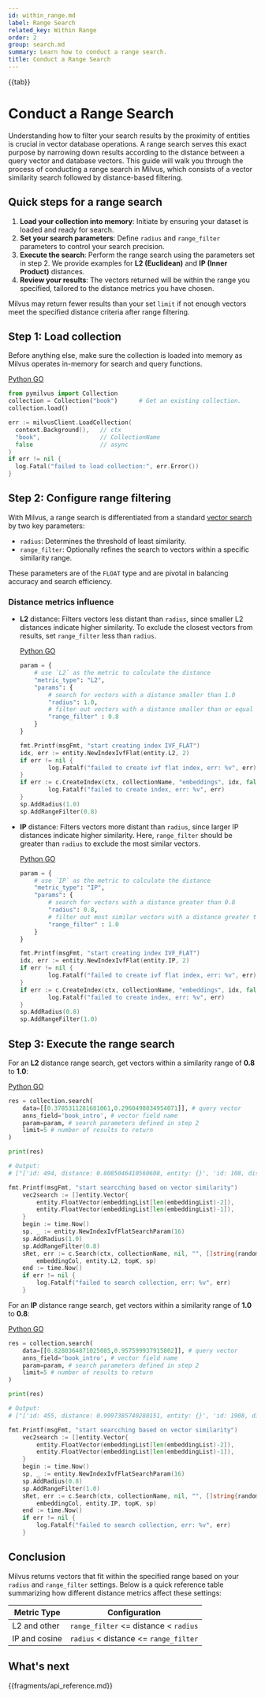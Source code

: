 ```yaml
---
id: within_range.md
label: Range Search
related_key: Within Range
order: 2
group: search.md
summary: Learn how to conduct a range search.
title: Conduct a Range Search
---
```


{{tab}}

# Conduct a Range Search

Understanding how to filter your search results by the proximity of entities is crucial in vector database operations. A range search serves this exact purpose by narrowing down results according to the distance between a query vector and database vectors. This guide will walk you through the process of conducting a range search in Milvus, which consists of a vector similarity search followed by distance-based filtering.

## Quick steps for a range search

1. **Load your collection into memory**: Initiate by ensuring your dataset is loaded and ready for search.
2. **Set your search parameters**: Define `radius` and `range_filter` parameters to control your search precision.
3. **Execute the search**: Perform the range search using the parameters set in step 2. We provide examples for **L2 (Euclidean)** and **IP (Inner Product)** distances.
4. **Review your results**: The vectors returned will be within the range you specified, tailored to the distance metrics you have chosen.

<div class="alert note">
Milvus may return fewer results than your set <code>limit</code> if not enough vectors meet the specified distance criteria after range filtering.
</div>

## Step 1: Load collection

Before anything else, make sure the collection is loaded into memory as Milvus operates in-memory for search and query functions.

<div class="multipleCode">
  <a href="#python">Python </a>
  <a href="#go">GO</a>
</div>

```python
from pymilvus import Collection
collection = Collection("book")      # Get an existing collection.
collection.load()
```

```go
err := milvusClient.LoadCollection(
  context.Background(),   // ctx
  "book",                 // CollectionName
  false                   // async
)
if err != nil {
  log.Fatal("failed to load collection:", err.Error())
}
```

## Step 2: Configure range filtering

With Milvus, a range search is differentiated from a standard [vector search](search.md) by two key parameters:

- `radius`: Determines the threshold of least similarity.
- `range_filter`: Optionally refines the search to vectors within a specific similarity range.

These parameters are of the `FLOAT` type and are pivotal in balancing accuracy and search efficiency.

### Distance metrics influence

- **L2** distance: Filters vectors less distant than `radius`, since smaller L2 distances indicate higher similarity. To exclude the closest vectors from results, set `range_filter` less than `radius`.

  <div class="multipleCode">
    <a href="#python">Python </a>
    <a href="#go">GO</a>
  </div>

  ```python
  param = {
      # use `L2` as the metric to calculate the distance
      "metric_type": "L2",
      "params": {
          # search for vectors with a distance smaller than 1.0
          "radius": 1.0,
          # filter out vectors with a distance smaller than or equal to 0.8
          "range_filter" : 0.8
      }
  }
  ```

  ```go
  fmt.Printf(msgFmt, "start creating index IVF_FLAT")
  idx, err := entity.NewIndexIvfFlat(entity.L2, 2)
  if err != nil {
          log.Fatalf("failed to create ivf flat index, err: %v", err)
  }
  if err := c.CreateIndex(ctx, collectionName, "embeddings", idx, false); err != nil {
          log.Fatalf("failed to create index, err: %v", err)
  }
  sp.AddRadius(1.0)
  sp.AddRangeFilter(0.8)
  ```

- **IP** distance: Filters vectors more distant than `radius`, since larger IP distances indicate higher similarity. Here, `range_filter` should be greater than `radius` to exclude the most similar vectors.

  <div class="multipleCode">
    <a href="#python">Python </a>
    <a href="#go">GO</a>
  </div>

  ```python
  param = {
      # use `IP` as the metric to calculate the distance
      "metric_type": "IP",
      "params": {
          # search for vectors with a distance greater than 0.8
          "radius": 0.8,
          # filter out most similar vectors with a distance greater than or equal to 1.0
          "range_filter" : 1.0
      }
  }
  ```

  ```go
  fmt.Printf(msgFmt, "start creating index IVF_FLAT")
  idx, err := entity.NewIndexIvfFlat(entity.IP, 2)
  if err != nil {
          log.Fatalf("failed to create ivf flat index, err: %v", err)
  }
  if err := c.CreateIndex(ctx, collectionName, "embeddings", idx, false); err != nil {
          log.Fatalf("failed to create index, err: %v", err)
  }
  sp.AddRadius(0.8)
  sp.AddRangeFilter(1.0)
  ```

## Step 3: Execute the range search

For an **L2** distance range search, get vectors within a similarity range of **0.8** to **1.0**:

<div class="multipleCode">
  <a href="#python">Python </a>
  <a href="#go">GO</a>
</div>

```python
res = collection.search(
    data=[[0.3785311281681061,0.2960498034954071]], # query vector
    anns_field='book_intro', # vector field name
    param=param, # search parameters defined in step 2
    limit=5 # number of results to return
)

print(res)

# Output:
# ["['id: 494, distance: 0.8085046410560608, entity: {}', 'id: 108, distance: 0.8211717009544373, entity: {}', 'id: 1387, distance: 0.8252214789390564, entity: {}']"]
```

```go
fmt.Printf(msgFmt, "start searcching based on vector similarity")
    vec2search := []entity.Vector{
        entity.FloatVector(embeddingList[len(embeddingList)-2]),
        entity.FloatVector(embeddingList[len(embeddingList)-1]),
    }
    begin := time.Now()
    sp, _ := entity.NewIndexIvfFlatSearchParam(16)
    sp.AddRadius(1.0)
    sp.AddRangeFilter(0.8)
    sRet, err := c.Search(ctx, collectionName, nil, "", []string{randomCol}, vec2search,
        embeddingCol, entity.L2, topK, sp)
    end := time.Now()
    if err != nil {
        log.Fatalf("failed to search collection, err: %v", err)
    }
```

For an **IP** distance range search, get vectors within a similarity range of **1.0** to **0.8**:

<div class="multipleCode">
  <a href="#python">Python </a>
  <a href="#go">GO</a>
</div>

```python
res = collection.search(
    data=[[0.8280364871025085,0.957599937915802]], # query vector
    anns_field='book_intro', # vector field name
    param=param, # search parameters defined in step 2
    limit=5 # number of results to return
)

print(res)

# Output:
# ["['id: 455, distance: 0.9997385740280151, entity: {}', 'id: 1908, distance: 0.9995749592781067, entity: {}', 'id: 262, distance: 0.9994202852249146, entity: {}', 'id: 1475, distance: 0.9993369579315186, entity: {}', 'id: 1536, distance: 0.999295175075531, entity: {}']"]
```

```go
fmt.Printf(msgFmt, "start searcching based on vector similarity")
    vec2search := []entity.Vector{
        entity.FloatVector(embeddingList[len(embeddingList)-2]),
        entity.FloatVector(embeddingList[len(embeddingList)-1]),
    }
    begin := time.Now()
    sp, _ := entity.NewIndexIvfFlatSearchParam(16)
    sp.AddRadius(0.8)
    sp.AddRangeFilter(1.0)
    sRet, err := c.Search(ctx, collectionName, nil, "", []string{randomCol}, vec2search,
        embeddingCol, entity.IP, topK, sp)
    end := time.Now()
    if err != nil {
        log.Fatalf("failed to search collection, err: %v", err)
    }
```

## Conclusion

Milvus returns vectors that fit within the specified range based on your `radius` and `range_filter` settings. Below is a quick reference table summarizing how different distance metrics affect these settings:

| Metric Type  | Configuration                         |
|--------------|---------------------------------------|
| L2 and other | `range_filter` <= distance < `radius` |
| IP and cosine| `radius` < distance <= `range_filter` |

## What's next

{{fragments/api_reference.md}}
